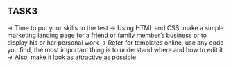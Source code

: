 ## TASK3

-> Time to put your skills to the test
-> Using HTML and CSS, make a simple marketing landing page for a friend or family member’s business or to display his or her personal work
-> Refer for templates online, use any code you find, the most important thing is to understand where and how to edit it
-> Also, make it look as attractive as possible
